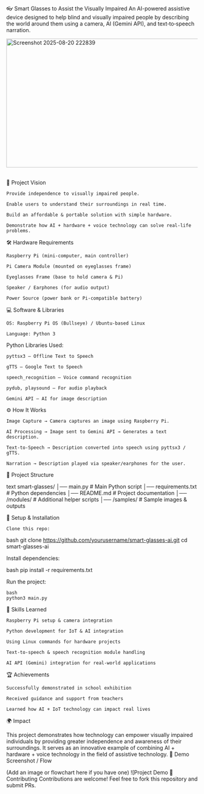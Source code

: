 👓 Smart Glasses to Assist the Visually Impaired
An AI-powered assistive device designed to help blind and visually impaired people by describing the world around them using a camera, AI (Gemini API), and text‑to‑speech narration.

<img src="https://github.com/user-attachments/assets/5b3bf466-d1f3-4d61-9b1b-167c133b733a" alt="Screenshot 2025-08-20 222839" width="642" height="340" />
<br><br>

📌 Project Vision

    Provide independence to visually impaired people.

    Enable users to understand their surroundings in real time.

    Build an affordable & portable solution with simple hardware.

    Demonstrate how AI + hardware + voice technology can solve real-life problems.

🛠️ Hardware Requirements

    Raspberry Pi (mini-computer, main controller)

    Pi Camera Module (mounted on eyeglasses frame)

    Eyeglasses Frame (base to hold camera & Pi)

    Speaker / Earphones (for audio output)

    Power Source (power bank or Pi-compatible battery)

💻 Software & Libraries

    OS: Raspberry Pi OS (Bullseye) / Ubuntu-based Linux

    Language: Python 3

Python Libraries Used:

    pyttsx3 – Offline Text to Speech

    gTTS – Google Text to Speech

    speech_recognition – Voice command recognition

    pydub, playsound – For audio playback

    Gemini API – AI for image description

⚙️ How It Works

    Image Capture → Camera captures an image using Raspberry Pi.

    AI Processing → Image sent to Gemini API → Generates a text description.

    Text-to-Speech → Description converted into speech using pyttsx3 / gTTS.

    Narration → Description played via speaker/earphones for the user.

📂 Project Structure

text
smart-glasses/
│── main.py              # Main Python script
│── requirements.txt     # Python dependencies
│── README.md            # Project documentation
│── /modules/            # Additional helper scripts
│── /samples/            # Sample images & outputs

🚀 Setup & Installation

    Clone this repo:

bash
git clone https://github.com/yourusername/smart-glasses-ai.git
cd smart-glasses-ai

Install dependencies:

bash
pip install -r requirements.txt

Run the project:

    bash
    python3 main.py

🎯 Skills Learned

    Raspberry Pi setup & camera integration

    Python development for IoT & AI integration

    Using Linux commands for hardware projects

    Text-to-speech & speech recognition module handling

    AI API (Gemini) integration for real-world applications

🏆 Achievements

    Successfully demonstrated in school exhibition

    Received guidance and support from teachers

    Learned how AI + IoT technology can impact real lives

🌍 Impact

This project demonstrates how technology can empower visually impaired individuals by providing greater independence and awareness of their surroundings.
It serves as an innovative example of combining AI + hardware + voice technology in the field of assistive technology.
📸 Demo Screenshot / Flow

(Add an image or flowchart here if you have one)
![Project Demo 🤝 Contributing
Contributions are welcome! Feel free to fork this repository and submit PRs.
